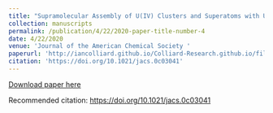 ```yaml
---
title: "Supramolecular Assembly of U(IV) Clusters and Superatoms with Unconventional Countercations"
collection: manuscripts
permalink: /publication/4/22/2020-paper-title-number-4
date: 4/22/2020
venue: 'Journal of the American Chemical Society '
paperurl: 'http://iancolliard.github.io/Colliard-Research.github.io/files/paper4.pdf'
citation: 'https://doi.org/10.1021/jacs.0c03041'
---
```


<a href='http://iancolliard.github.io/Colliard-Research.github.io/files/paper4.pdf'>Download paper here</a>

Recommended citation: https://doi.org/10.1021/jacs.0c03041